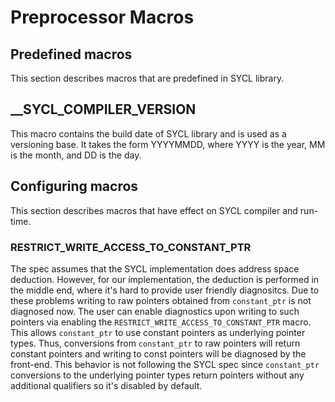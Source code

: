 # Preprocessor Macros 

## Predefined macros

This section describes macros that are predefined in SYCL library.

## __SYCL_COMPILER_VERSION

This macro contains the build date of SYCL library and is used as a versioning
base. It takes the form YYYYMMDD, where YYYY is the year, MM is the month, and
DD is the day.

## Configuring macros

This section describes macros that have effect on SYCL compiler and run-time.

### RESTRICT_WRITE_ACCESS_TO_CONSTANT_PTR

The spec assumes that the SYCL implementation does address space deduction.
However, for our implementation, the deduction is performed in the middle end,
where it's hard to provide user friendly diagnositcs.
Due to these problems writing to raw pointers obtained from `constant_ptr` is
not diagnosed now.
The user can enable diagnostics upon writing to such pointers via enabling the
`RESTRICT_WRITE_ACCESS_TO_CONSTANT_PTR` macro.
This allows `constant_ptr` to use constant pointers as underlying
pointer types. Thus, conversions from `constant_ptr` to raw pointers will return
constant pointers and writing to const pointers will be diagnosed by the
front-end.
This behavior is not following the SYCL spec since `constant_ptr` conversions to
the underlying pointer types return pointers without any additional qualifiers
so it's disabled by default.

